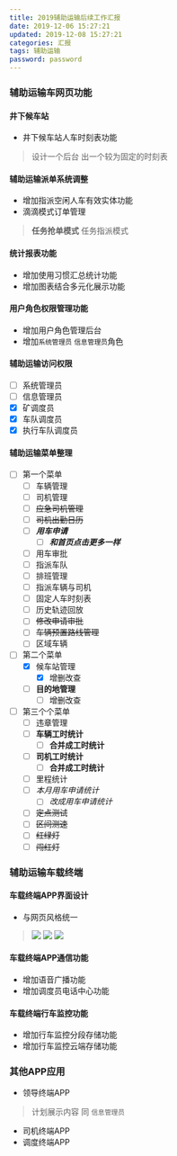 ```yaml
---
title: 2019辅助运输后续工作汇报
date: 2019-12-06 15:27:21
updated: 2019-12-08 15:27:21
categories: 汇报
tags: 辅助运输
password: password
---
```


### 辅助运输车网页功能

#### 井下候车站
* 井下候车站人车时刻表功能
> 设计一个后台
> 出一个较为固定的时刻表

#### 辅助运输派单系统调整
* 增加指派空闲人车有效实体功能
* 滴滴模式订单管理
> **任务抢单模式**
> 任务指派模式

#### 统计报表功能
* 增加使用习惯汇总统计功能
* 增加图表结合多元化展示功能

#### 用户角色权限管理功能
* 增加用户角色管理后台
* 增加`系统管理员` `信息管理员`角色

#### 辅助运输访问权限 

* [ ] 系统管理员
* [ ] 信息管理员
* [x] 矿调度员
* [x] 车队调度员
* [x] 执行车队调度员

#### 辅助运输菜单整理
* [ ] 第一个菜单
    * [ ] 车辆管理
    * [ ] 司机管理
    * [ ] ~~应急司机管理~~
    * [ ] ~~司机出勤日历~~
    * [ ] ***用车申请***
        * [ ] ***和首页点击更多一样***
    * [ ] 用车审批
    * [ ] 指派车队
    * [ ] 排班管理
    * [ ] 指派车辆与司机
    * [ ] 固定人车时刻表
    * [ ] 历史轨迹回放
    * [ ] ~~修改申请审批~~
    * [ ] ~~车辆预置路线管理~~
    * [ ] 区域车辆
* [ ] 第二个菜单
   * [x] 候车站管理
        * [x] 增删改查
   * [ ] **目的地管理**
        * [ ] 增删改查
* [ ] 第三个个菜单
    * [ ] 违章管理
    * [ ] **车辆工时统计**
        * [ ] **合并成工时统计**
    * [ ] **司机工时统计**
        * [ ] **合并成工时统计**
    * [ ] 里程统计
    * [ ] *本月用车申请统计*
        * [ ] *改成用车申请统计*
    * [ ] ~~定点测试~~       
    * [ ] ~~区间测速~~
    * [ ] ~~红绿灯~~
    * [ ] ~~闯红灯~~

### 辅助运输车载终端

#### 车载终端APP界面设计
* 与网页风格统一
> ![](车载终端原型_修改1.jpg)
> ![](车载终端原型_修改2.jpg)
> ![](车载终端原型_修改3.jpg)

#### 车载终端APP通信功能
* 增加语音广播功能
* 增加调度员电话中心功能

#### 车载终端行车监控功能
* 增加行车监控分段存储功能
* 增加行车监控云端存储功能

### 其他APP应用
* 领导终端APP
> 计划展示内容 同 `信息管理员`
* 司机终端APP
* 调度终端APP